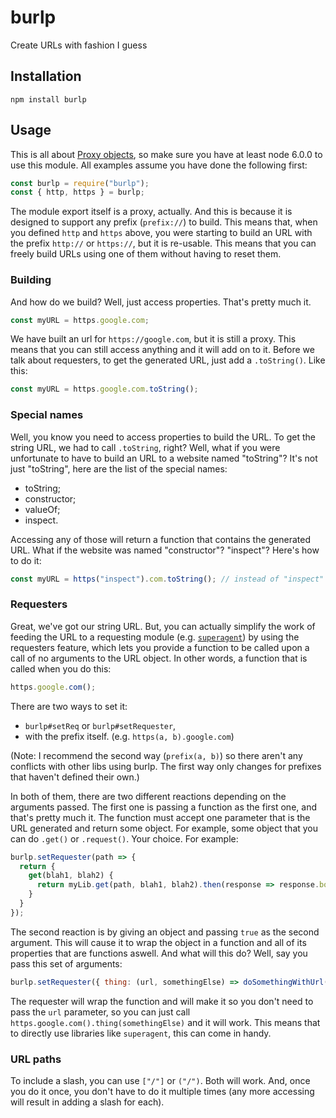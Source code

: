 # burlp
Create URLs with fashion I guess

## Installation

`npm install burlp`

## Usage

This is all about [Proxy objects](https://developer.mozilla.org/en-US/docs/Web/JavaScript/Reference/Global_Objects/Proxy), so make sure you have at least node 6.0.0 to use this module.
All examples assume you have done the following first:
```js
const burlp = require("burlp");
const { http, https } = burlp;
```

The module export itself is a proxy, actually. And this is because it is designed to support any prefix (`prefix://`) to build. This means that, when you defined `http` and `https` above, you were starting to build an URL with the prefix `http://` or `https://`, but it is re-usable. This means that you can freely build URLs using one of them without having to reset them.

### Building

And how do we build? Well, just access properties. That's pretty much it.

```js
const myURL = https.google.com;
```

We have built an url for `https://google.com`, but it is still a proxy. This means that you can still access anything and it will add on to it. Before we talk about requesters, to get the generated URL, just add a `.toString()`. Like this:

```js
const myURL = https.google.com.toString();
```

### Special names

Well, you know you need to access properties to build the URL. To get the string URL, we had to call `.toString`, right? Well, what if you were unfortunate to have to build an URL to a website named "toString"?
It's not just "toString", here are the list of the special names:
* toString;
* constructor;
* valueOf;
* inspect.

Accessing any of those will return a function that contains the generated URL. What if the website was named "constructor"? "inspect"? Here's how to do it:

```js
const myURL = https("inspect").com.toString(); // instead of "inspect" it can also be any string, it will add on.
```

### Requesters

Great, we've got our string URL. But, you can actually simplify the work of feeding the URL to a requesting module (e.g. [`superagent`](https://www.npmjs.com/package/superagent)) by using the requesters feature, which lets you provide a function to be called upon a call of no arguments to the URL object. In other words, a function that is called when you do this:

```js
https.google.com();
```

There are two ways to set it:
* `burlp#setReq` or `burlp#setRequester`,
* with the prefix itself. (e.g. `https(a, b).google.com`)

(Note: I recommend the second way (`prefix(a, b)`) so there aren't any conflicts with other libs using burlp. The first way only changes for prefixes that haven't defined their own.)

In both of them, there are two different reactions depending on the arguments passed. The first one is passing a function as the first one, and that's pretty much it. The function must accept one parameter that is the URL generated and return some object. For example, some object that you can do `.get()` or `.request()`. Your choice.
For example:

```js
burlp.setRequester(path => {
  return {
    get(blah1, blah2) {
      return myLib.get(path, blah1, blah2).then(response => response.body);
    }
  }
});
```

The second reaction is by giving an object and passing `true` as the second argument. This will cause it to wrap the object in a function and all of its properties that are functions aswell. And what will this do? Well, say you pass this set of arguments:

```js
burlp.setRequester({ thing: (url, somethingElse) => doSomethingWithUrl(url, somethingElse) }, true);
```
The requester will wrap the function and will make it so you don't need to pass the `url` parameter, so you can just call `https.google.com().thing(somethingElse)` and it will work. This means that to directly use libraries like `superagent`, this can come in handy.

### URL paths

To include a slash, you can use `["/"]` or `("/")`. Both will work. And, once you do it once, you don't have to do it multiple times (any more accessing will result in adding a slash for each).
